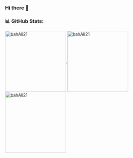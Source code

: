 ### Hi there 👋


<!--
**bahAli21/bahAli21** is a ✨ _special_ ✨ repository because its `README.md` (this file) appears on your GitHub profile.

Here are some ideas to get you started:

- 🔭 I’m currently working on ...
- 🌱 I’m currently learning ...
- 👯 I’m looking to collaborate on ...
- 🤔 I’m looking for help with ...
- 💬 Ask me about ...
- 📫 How to reach me: ...
- 😄 Pronouns: ...
- ⚡ Fun fact: ...
-->
### 📊 GitHub Stats:
<a href="https://github.com/bahAli21">
  <img height=200 align="center" src="https://github-readme-stats.vercel.app/api?username=bahAli21&show_icons=true&locale=en&count_private=true&theme=dark" alt="bahAli21" />
</a>
<a href="https://github.com/bahAli21">
  <img height=200 align="center" src="https://github-readme-stats.vercel.app/api/top-langs?username=bahAli21&layout=compact&langs_count=10&card_width=320&theme=dark" alt="bahAli21" />
</a>
<a href="https://github.com/bahAli21">
  <img height="200" src="https://github-readme-streak-stats.herokuapp.com/?user=bahAli21&theme=dark" alt="bahAli21" />
</a>
